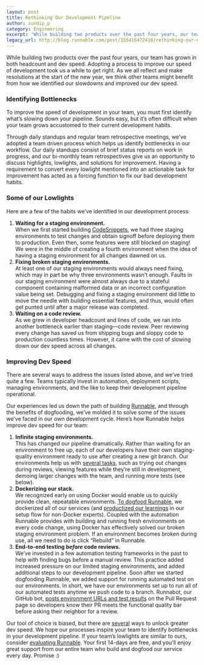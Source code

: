 ```yaml
---
layout: post
title: Rethinking Our Development Pipeline
author: sundip_p
category: Engineering
excerpt: 'While building two products over the past four years, our team has grown in both headcount and dev speed. Adopting a process to improve our speed of development took us a while to get right. As we all reflect and make resolutions at the start of the new year, we think other teams might benefit from how we identified our slowdowns and improved our dev speed.'
legacy_url: http://blog.runnable.com/post/155416472416/rethinking-our-development-pipeline
---
```


<p class="p">While building two products over the past four years, our team has grown in both headcount and dev speed. Adopting a process to improve our speed of development took us a while to get right. As we all reflect and make resolutions at the start of the new year, we think other teams might benefit from how we identified our slowdowns and improved our dev speed.</p>

<h3 class="h3">Identifying Bottlenecks</h3>

<p class="p">To improve the speed of development in your team, you must first identify what’s slowing down your pipeline. Sounds easy, but it’s often difficult when your team grows accustomed to their current development habits.</p>

<p class="p">Through daily standups and regular team retrospective meetings, we’ve adopted a team driven process which helps us identify bottlenecks in our workflow. Our daily standups consist of brief status reports on work in progress, and our bi-monthly team retrospectives give us an opportunity to discuss highlights, lowlights, and solutions for improvement. Having a requirement to convert every lowlight mentioned into an actionable task for improvement has acted as a forcing function to fix our bad development habits.</p>

<h3 class="h3">Some of our Lowlights</h3>

<p class="p">Here are a few of the habits we’ve identified in our development process:</p>

<ol class="ol"><li class="li">
   <b>Waiting for a staging environment.</b>
   <br>When we first started building <a href="http://code.runnable.com" class="link">CodeSnippets</a>, we had three staging environments to test changes and obtain signoff before deploying them to production. Even then, some features were still blocked on staging! We were in the middle of creating a fourth environment when the idea of having a staging environment for all changes dawned on us.
 </li>
 <li class="li">
   <b>Fixing broken staging environments.</b>
   <br>At least one of our staging environments would always need fixing, which may in part be why three environments wasn’t enough. Faults in our staging environment were almost always due to a stateful component containing malformed data or an incorrect configuration value being set. Debugging and fixing a staging environment did little to move the needle with building essential features, and thus, would often get punted until after a major release was completed.
 </li>
 <li class="li">
   <b>Waiting on a code review.</b>
   <br>As we grew in developer headcount and lines of code, we ran into another bottleneck earlier than staging—code review. Peer reviewing every change has saved us from shipping bugs and sloppy code to production countless times. However, it came with the cost of slowing down our dev speed across all changes.
 </li>
</ol><h3 class="h3">Improving Dev Speed</h3>

<p class="p">There are several ways to address the issues listed above, and we’ve tried quite a few. Teams typically invest in automation, deployment scripts, managing environments, and the like to keep their development pipeline operational.</p>

<p class="p">Our experiences led us down the path of building <a href="https://runnable.com" class="link">Runnable</a>, and through the benefits of dogfooding, we’ve molded it to solve some of the issues we’ve faced in our own development cycle. Here’s how Runnable helps improve dev speed for our team:</p>

<ol class="ol"><li class="li">
    <b>Infinite staging environments.</b>
    <br>This has changed our pipeline dramatically. Rather than waiting for an environment to free up, each of our developers have their own staging-quality environment ready to use after creating a new git branch. Our environments help us with <a href="https://runnable.com/use-cases/peer-review-changes-in-your-application-stack-quickly/" class="link">several tasks</a>, such as trying out changes during reviews, viewing features while they’re still in development, demoing larger changes with the team, and running more tests (see below).
  </li>
  <li class="li">
    <b>Dockerizing our stack.</b>
    <br>We recognized early on using Docker would enable us to quickly provide clean, repeatable environments. <a href="/blog/running-runnable-on-runnable" class="link">To dogfood Runnable</a>, we dockerized all of our services (and <a href="/blog/9-common-dockerfile-mistakes" class="link">productized our learnings</a> in our setup flow for non-Docker experts). Coupled with the automation Runnable provides with building and running fresh environments on every code change, using Docker has effectively solved our broken staging environment problem. If an environment becomes broken during use, all we need to do is click “Rebuild” in Runnable.
  </li>
  <li class="li">
    <b>End-to-end testing <i>before</i> code reviews.</b>
    <br>We’ve invested in a few automation testing frameworks in the past to help with finding bugs before a manual review. This practice added increased pressure on our limited staging environments, and added additional steps to our development pipeline. Soon after we started dogfooding Runnable, we added support for running automated test on our environments. In short, we have our environments set up to run all of our automated tests anytime we push code to a branch. Runnabot, our GitHub bot, <a href="https://runnable.com/use-cases/finish-your-code-reviews-in-5-minutes/" class="link">posts environment URLs and test results</a> on the Pull Request page so developers know their PR meets the functional quality bar before asking their neighbor for a review.
  </li>
</ol><p class="p">Our tool of choice is biased, but there are <a href="/blog/testing-your-app-on-a-budget" class="link">several</a> ways to unlock greater dev speed. We hope our processes inspire your team to identify bottlenecks in your development pipeline. If your team’s lowlights are similar to ours, consider <a href="https://runnable.com/signup/" class="link">evaluating Runnable</a>. Your first 14-days are free, and you’ll enjoy great support from our entire team who build and dogfood our service every day. Promise :)</p>
